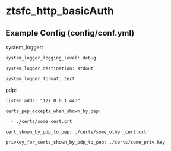 # ztsfc_http_basicAuth

## Example Config (config/conf.yml)
  system_logger:

    system_logger_logging_level: debug

    system_logger_destination: stdout

    system_logger_format: text


  pdp:
  
    listen_addr: "127.0.0.1:443"
  
    certs_pep_accepts_when_shown_by_pep:
  
      - ./certs/some_cert.crt
  
    cert_shown_by_pdp_to_pep: ./certs/some_other_cert.crt
  
    privkey_for_certs_shown_by_pdp_to_pep: ./certs/some_priv.key
